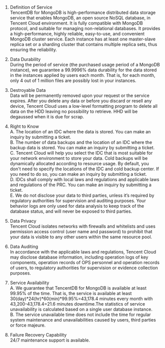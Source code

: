 
1. Definition of Service <br>
TencentDB for MongoDB is high-performance distributed data storage service that enables MongoDB, an open source NoSQL database, in Tencent Cloud environment. It is fully compatible with MongoDB protocol, and suitable for managing non-relational databases.
It provides a high-performance, highly reliable, easy-to-use, and convenient MongoDB cluster service. Each instance has at least one master-slave replica set or a sharding cluster that contains multiple replica sets, thus ensuring the reliability.

2. Data Durability <br>
During the period of service (the purchased usage period of a MongoDB instance), we guarantee a 99.9996% data durability for the data stored in the instances applied by users each month. That is, for each month, only 4 out of 1 million files are possibly lost in your instances.

3. Destroyable Data <br>
Data will be permanently removed upon your request or the service expires. After you delete any data or before you discard or resell any device, Tencent Cloud uses a low-level formatting program to delete all data on the HDD leaving no possibility to retrieve. HHD will be degaussed when it is due for scrap.

4. Right to Know <br>
  A. The location of an IDC where the data is stored. You can make an inquiry by submitting a ticket. <br>
  B. The number of data backups and the location of an IDC where the backup data is stored. You can make an inquiry by submitting a ticket. <br>
  C. Tencent Cloud will help you select the IDC that is most suitable for your network environment to store your data. Cold backups will be dynamically allocated according to resource usage. By default, you don't need to specify the locations of the IDC and cold backup center. If you need to do so, you can make an inquiry by submitting a ticket.<br>
  D. IDCs shall comply with local laws and regulations and applicable laws and regulations of the PRC. You can make an inquiry by submitting a ticket. <br>
  E. We do not disclose your data to third parties, unless it’s required by regulatory authorities for supervision and auditing purposes. Your behavior logs are only used for data analysis to keep track of the database status, and will never be exposed to third parties. <br>
  
5. Data Privacy <br>
Tencent Cloud isolates networks with firewalls and whitelists and uses permission access control (user name and password) to prohibit that your data is visible to any other users within the same resource pool.

6. Data Auditing<br>
In accordance with the applicable laws and regulations, Tencent Cloud may disclose database information, including operation logs of key components, operation records of OPS personnel and operation records of users, to regulatory authorities for supervision or evidence collection purposes.

7. Service Availability <br>
  A. We guarantee that TencentDB for MongoDB is available at least 99.95% of the time. That is, the service is available at least 30(day)*24(hr)*60(min)*99.95%=43,178.4 minutes every month with  43,200-43,178.4=21.6 minutes downtime.The statistics of service unavailability is calculated based on a single user database instance. <br>
  B. The service unavailable time does not include the time for regular system maintenance and unavailabilities caused by users, third parties or force majeure.

8. Failure Recovery Capability <br>
24/7 maintenance support is available.

